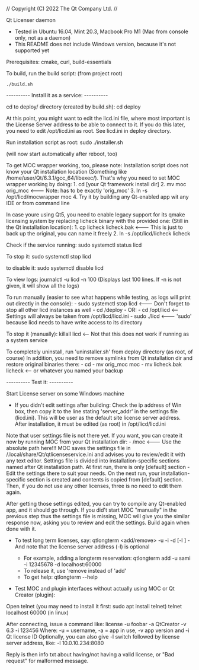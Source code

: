 // Copyright (C) 2022 The Qt Company Ltd.
//

Qt Licenser daemon

- Tested in Ubuntu 16.04, Mint 20.3, Macbook Pro M1 (Mac from console only, not as a daemon)
- This README does not include Windows version, because it's not supported yet

Prerequisites:
    cmake, curl, build-essentials

To build, run the build script:  (from project root)

    ./build.sh


----------  Install it as a service: ----------

cd to deploy/ directory (created by build.sh):
    cd deploy

At this point, you might want to edit the licd.ini file, where most important is the License Server address to be able to connect to it. If you do this later, you need to edit /opt/licd.ini as root. See licd.ini in deploy directory.

Run installation script as root:
    sudo ./installer.sh

(will now start automatically after reboot, too)

To get MOC wrapper working, too, please note: Installation script does not know your Qt installation location (Something like /home/user/Qt/6.3.1/gcc_64/libexec/). That's why you need to set MOC wrapper working by doing:
    1. cd [your Qt framework install dir]
    2. mv moc orig_moc   <--- Note: has to be exactly 'orig_moc'
    3. ln -s /opt/licd/mocwrapper moc
    4. Try it by building any Qt-enabled app wit any IDE or from command line

In case youre using Qt5, you need to enable legacy support for its qmake licensing system by replacing licheck binary with the provided one:
    (Still in the Qt installation location):
    1. cp licheck licheck.bak   <--- This is just to back up the original, you can name it freely
    2. ln -s /opt/licd/licheck licheck


Check if the service running:
    sudo systemctl status licd

To stop it:
    sudo systemctl stop licd

to disable it:
    sudo systemctl disable licd

To view logs:
        journalctl -u licd -n 100
        (Displays last 100 lines. If -n is not given, it will show all the logs)

To run manually (easier to see what happens while testing, as logs will print out directly in the console):
    - sudo systemctl stop licd   <--- Don't forget to stop all other licd instances as well
    - cd <project root>/deploy
    - OR:
    - cd /opt/licd  <-- Settings will always be taken from /opt/licd/licd.ini
    - sudo ./licd     <--- 'sudo' because licd needs to have write access to its directory

To stop it (manually):
    killall licd  <-- Not that this does not work if running as a system service

To completely uninstall, run 'uninstaller.sh' from deploy directory (as root, of course)
    In addition, you need to remove symlinks from Qt installation dir and restore original binaries there:
    - cd <your Qt installation dir>
    - mv orig_moc moc
    - mv licheck.bak licheck    <-- or whatever you named your backup


----------     Test it:   ----------

Start License server on some Windows machine

- If you didn't edit settings after building: Check the ip address of Win box, then copy it  to the line stating 'server_addr' in the settings file (licd.ini). This will be user as the default site license server address. After installation, it must be edited (as root) in /opt/licd/licd.ini

Note that user settings file is not there yet. If you want, you can create it now by running MOC from your Qt installation dir:
    - <your Qt installation dir>/moc   <--- Use the absolute path here!!!
MOC saves the settings file in <your home dir>/.local/share/Qt/qtlicenseservice.ini and advises you to review/edit it with any text editor. Settings file is divided into installation-specific sections named after Qt installation path. At first run, there is only [default] section - Edit the settings there to suit your needs. On the next run, your installation-specific section is created and contents is copied from [default] section. Then, if you do not use any other licenses, three is no need to edit them again.

After getting those settings edited, you can try to compile any Qt-enabled app, and it should go through. If you did't start MOC "manually" in the previous step thus the settings file is missing, MOC will give you the similar response now, asking you to review and edit the settings. Build again when done with it.

- To test long term licenses, say:
        qtlongterm <add/remove> -u <username> -i <license id> -d <daemon address> [-l <license server address>]
          - And note that the license server address (-l) is optional
    - For example, adding a longterm reservation:
        qtlongterm add -u sami -i 12345678 -d localhost:60000
    - To release it, use 'remove instead of 'add'
    - To get help:
        qtlongterm --help

- Test MOC and plugin interfaces without actually using MOC or Qt Creator (plugin):

Open telnet (you may need to install it first: sudo apt install telnet)
    telnet localhost 60000 (in linux)

After connecting, issue a command like:
    license -u foobar -a QtCreator -v 6.3 -i 123456
        Where: -u = username, -a = app in use, -v app version and -i Qt license ID
        Optionally, you can also give -l switch followed by license server address, like: -l 10.0.10.234:8080

Reply is then info txt about having/not having a valid license, or "Bad request" for malformed message.
